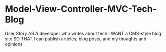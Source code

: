 # Model-View-Controller-MVC-Tech-Blog
User Story AS A developer who writes about tech I WANT a CMS-style blog site SO THAT I can publish articles, blog posts, and my thoughts and opinions
